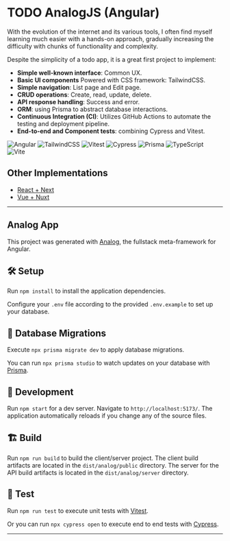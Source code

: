 # TODO AnalogJS (Angular)

With the evolution of the internet and its various tools, I often find myself learning much easier with a hands-on approach, gradually increasing the difficulty with chunks of functionality and complexity.

Despite the simplicity of a todo app, it is a great first project to implement:

- **Simple well-known interface**: Common UX.
- **Basic UI components** Powered with CSS framework: TailwindCSS.
- **Simple navigation**: List page and Edit page.
- **CRUD operations**: Create, read, update, delete.
- **API response handling**: Success and error.
- **ORM**: using Prisma to abstract database interactions.
- **Continuous Integration (CI)**: Utilizes GitHub Actions to automate the testing and deployment pipeline.
- **End-to-end and Component tests**: combining Cypress and Vitest.

![Angular](https://img.shields.io/badge/-Angular-DD0031?style=flat-square&logo=angular) ![TailwindCSS](https://img.shields.io/badge/-TailwindCSS-38B2AC?style=flat-square&logo=tailwind-css) ![Vitest](https://img.shields.io/badge/-Vitest-4FC08D?style=flat-square&logo=vitest) ![Cypress](https://img.shields.io/badge/-Cypress-17202C?style=flat-square&logo=cypress) ![Prisma](https://img.shields.io/badge/-Prisma-3982CE?style=flat-square&logo=prisma) ![TypeScript](https://img.shields.io/badge/-TypeScript-3178C6?style=flat-square&logo=typescript) ![Vite](https://img.shields.io/badge/-Vite-646CFF?style=flat-square&logo=vite)

## Other Implementations

- [React + Next](https://github.com/elvisvidal/todo-nextjs)
- [Vue + Nuxt](https://github.com/elvisvidal/todo-nuxtjs)

---

## Analog App

This project was generated with [Analog](https://analogjs.org), the fullstack meta-framework for Angular.

## 🛠 Setup

Run `npm install` to install the application dependencies.

Configure your `.env` file according to the provided `.env.example` to set up your database.

## 💽 Database Migrations

Execute `npx prisma migrate dev` to apply database migrations.

You can run `npx prisma studio` to watch updates on your database with [Prisma](https://www.prisma.io/).

## 🚀 Development

Run `npm start` for a dev server. Navigate to `http://localhost:5173/`. The application automatically reloads if you change any of the source files.

## 🏗 Build

Run `npm run build` to build the client/server project. The client build artifacts are located in the `dist/analog/public` directory. The server for the API build artifacts is located in the `dist/analog/server` directory.

## 🧪 Test

Run `npm run test` to execute unit tests with [Vitest](https://vitest.dev).

Or you can run `npx cypress open` to execute end to end tests with [Cypress](https://www.cypress.io/).

---
